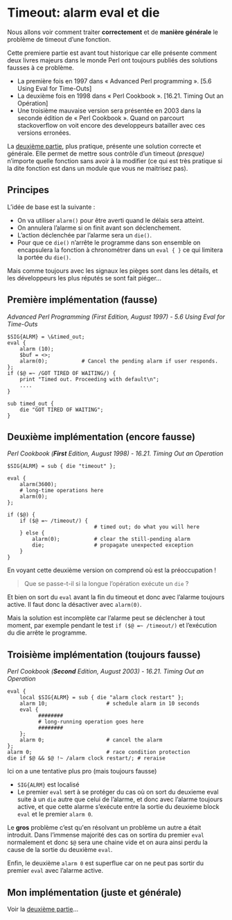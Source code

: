 # Timeout: alarm eval et die
Nous allons voir comment traiter **correctement** et de **manière générale** le problème de timeout d’une fonction.

Cette premiere partie est avant tout historique car elle présente comment deux livres majeurs dans le monde Perl ont toujours publiés des solutions fausses à ce problème.
- La première fois en 1997 dans « Advanced Perl programming ». [5.6 Using Eval for Time-Outs]
- La deuxième fois en 1998 dans « Perl Cookbook ». [16.21. Timing Out an Opération]
- Une troisième mauvaise version sera présentée en 2003 dans la seconde édition de « Perl Cookbook ».
Quand on parcourt stackoverflow on voit encore des developpeurs batailler avec ces versions erronées.

La [deuxième partie](/fr/timeout_alarm_eval_die_ok "Timeout ok"), plus pratique, présente une solution correcte et générale. Elle permet de mettre sous contrôle d’un timeout _(presque)_ n’importe quelle fonction sans avoir à la modifier (ce qui est très pratique si la dite fonction est dans un module que vous ne maitrisez pas).

## Principes
L’idée de base est la suivante :
*	On va utiliser `alarm()` pour être averti quand le délais sera atteint.
*	On annulera l’alarme si on finit avant son déclenchement.
*	L’action déclenchée par l’alarme sera un `die()`.
*	Pour que ce `die()` n’arrête le programme dans son ensemble on encapsulera la fonction à chronométrer dans un `eval { }` ce qui limitera la portée du `die()`.

Mais comme toujours avec les signaux les pièges sont dans les détails, et les développeurs les plus réputés se sont fait piéger...

## Première implémentation (fausse)

_Advanced Perl Programming (First Edition, August 1997) - 5.6 Using Eval for Time-Outs_

``` perl{.line-numbers}
$SIG{ALRM} = \&timed_out;
eval {
    alarm (10);
    $buf = <>;
    alarm(0);           # Cancel the pending alarm if user responds.
};
if ($@ =~ /GOT TIRED OF WAITING/) {
    print "Timed out. Proceeding with default\n";
    ....
}

sub timed_out {
    die "GOT TIRED OF WAITING";
}
```

## Deuxième implémentation (encore fausse)

_Perl Cookbook (**First** Edition, August 1998) - 16.21. Timing Out an Operation_

``` perl{.line-numbers}
$SIG{ALRM} = sub { die "timeout" };

eval {
    alarm(3600);
    # long-time operations here
    alarm(0);
};

if ($@) {
    if ($@ =~ /timeout/) {
                            # timed out; do what you will here
    } else {
        alarm(0);           # clear the still-pending alarm
        die;                # propagate unexpected exception
    }
}
```
En voyant cette deuxième version on comprend où est la préoccupation !

> Que se passe-t-il si la longue l’opération exécute un `die` ? 

Et bien on sort du `eval` avant la fin du timeout et donc avec l’alarme toujours active.
Il faut donc la désactiver avec `alarm(0)`.

Mais la solution est incomplète car l’alarme peut se déclencher à tout moment, 
par exemple pendant le test `if ($@ =~ /timeout/)` et l’exécution du die arrête le programme.

## Troisième implémentation (toujours fausse)

_Perl Cookbook (**Second** Edition, August 2003) - 16.21. Timing Out an Operation_

``` perl{.line-numbers}
eval {
    local $SIG{ALRM} = sub { die "alarm clock restart" };
    alarm 10;                   # schedule alarm in 10 seconds
    eval {
          ########
          # long-running operation goes here
          ########
    };
    alarm 0;                    # cancel the alarm
};
alarm 0;                        # race condition protection
die if $@ && $@ !~ /alarm clock restart/; # reraise
```
Ici on a une tentative plus pro (mais toujours fausse)
-	`SIG{ALRM}` est localisé
-	Le premier `eval` sert à se protéger du cas où on sort du deuxieme eval suite à un `die` autre que celui de l’alarme, et donc avec l’alarme toujours active, et que cette alarme s’exécute entre la sortie du deuxieme block `eval` et le premier `alarm 0`.

Le **gros** problème c’est qu'en résolvant un problème un autre a était introduit. Dans l’immense majorité des cas on sortira du premier `eval` normalement et donc `$@` sera une chaine vide et on aura ainsi perdu la cause de la sortie du deuxième `eval`.

Enfin, le deuxième `alarm 0` est superflue car on ne peut pas sortir du premier `eval` avec l’alarme active.

## Mon implémentation (juste et générale)
Voir la [deuxième partie](/fr/timeout_alarm_eval_die_ok "Timeout ok")...
